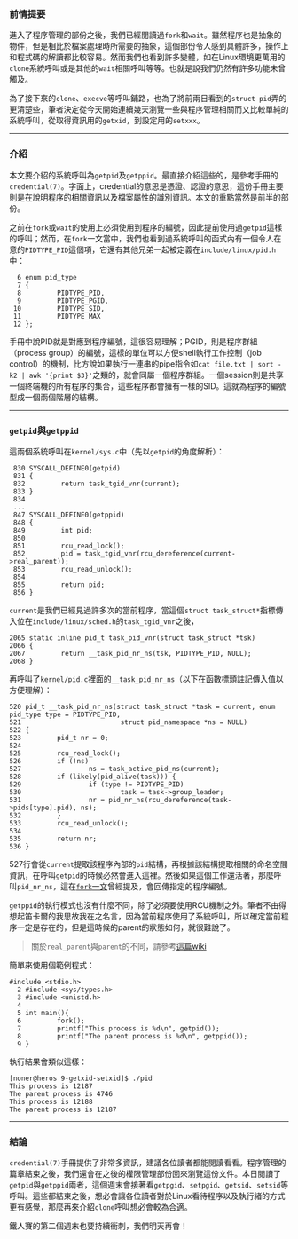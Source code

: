 ### 前情提要

進入了程序管理的部份之後，我們已經閱讀過`fork`和`wait`。雖然程序也是抽象的物件，但是相比於檔案處理時所需要的抽象，這個部份令人感到具體許多，操作上和程式碼的解讀都比較容易。然而我們也看到許多變體，如在Linux環境更萬用的`clone`系統呼叫或是其他的`wait`相關呼叫等等。也就是說我們仍然有許多功能未曾觸及。

為了接下來的`clone`、`execve`等呼叫鋪路，也為了將前兩日看到的`struct pid`弄的更清楚些，筆者決定從今天開始連續幾天瀏覽一些與程序管理相關而又比較單純的系統呼叫，從取得資訊用的`getxid`，到設定用的`setxxx`。

---
### 介紹

本文要介紹的系統呼叫為`getpid`及`getppid`。最直接介紹這些的，是參考手冊的`credential(7)`。字面上，credential的意思是憑證、認證的意思，這份手冊主要則是在說明程序的相關資訊以及檔案屬性的識別資訊。本文的重點當然是前半的部份。

之前在`fork`或`wait`的使用上必須使用到程序的編號，因此提前使用過`getpid`這樣的呼叫；然而，在`fork`一文當中，我們也看到過系統呼叫的函式內有一個令人在意的`PIDTYPE_PID`這個項，它還有其他兄弟一起被定義在`include/linux/pid.h`中：
```
  6 enum pid_type                          
  7 {        
  8         PIDTYPE_PID,                                                                                                                     
  9         PIDTYPE_PGID,
 10         PIDTYPE_SID,                   
 11         PIDTYPE_MAX
 12 };                       
```
手冊中說PID就是對應到程序編號，這很容易理解；PGID，則是程序群組（process group）的編號，這樣的單位可以方便shell執行工作控制（job control）的機制，比方說如果執行一連串的pipe指令如`cat file.txt | sort -k2 | awk '{print $3}'`之類的，就會同屬一個程序群組。一個session則是共享一個終端機的所有程序的集合，這些程序都會擁有一樣的SID。這就為程序的編號型成一個兩個階層的結構。

---
### `getpid`與`getppid`
這兩個系統呼叫在`kernel/sys.c`中（先以`getpid`的角度解析）：
```
 830 SYSCALL_DEFINE0(getpid)
 831 {                
 832         return task_tgid_vnr(current);
 833 }                
 834                  
 ...
 847 SYSCALL_DEFINE0(getppid)                                                                                                                 
 848 {                
 849         int pid; 
 850                  
 851         rcu_read_lock();
 852         pid = task_tgid_vnr(rcu_dereference(current->real_parent));
 853         rcu_read_unlock();
 854                  
 855         return pid;
 856 }                
```
`current`是我們已經見過許多次的當前程序，當這個`struct task_struct*`指標傳入位在`include/linux/sched.h`的`task_tgid_vnr`之後，
```
2065 static inline pid_t task_pid_vnr(struct task_struct *tsk)
2066 {               
2067         return __task_pid_nr_ns(tsk, PIDTYPE_PID, NULL);                                                                                 
2068 }               
```
再呼叫了`kernel/pid.c`裡面的`__task_pid_nr_ns`（以下在函數標頭註記傳入值以方便理解）：
```
520 pid_t __task_pid_nr_ns(struct task_struct *task = current, enum pid_type type = PIDTYPE_PID,                                           
521                         struct pid_namespace *ns = NULL)
522 {               
523         pid_t nr = 0;
524                 
525         rcu_read_lock();
526         if (!ns)
527                 ns = task_active_pid_ns(current);
528         if (likely(pid_alive(task))) {
529                 if (type != PIDTYPE_PID) 
530                         task = task->group_leader;
531                 nr = pid_nr_ns(rcu_dereference(task->pids[type].pid), ns);
532         }       
533         rcu_read_unlock();
534                 
535         return nr;
536 }
```
527行會從`current`提取該程序內部的`pid`結構，再根據該結構提取相關的命名空間資訊，在呼叫`getpid`的時候必然會進入這裡。然後如果這個工作還活著，那麼呼叫`pid_nr_ns`，這在[`fork`一文](http://ithelp.ithome.com.tw/articles/10185342)曾經提及，會回傳指定的程序編號。

`getppid`的執行模式也沒有什麼不同，除了必須要使用RCU機制之外。筆者不由得想起笛卡爾的我思故我在之名言，因為當前程序使用了系統呼叫，所以確定當前程序一定是存在的，但是這時候的parent的狀態如何，就很難說了。

> 關於`real_parent`與`parent`的不同，請參考[這篇wiki](https://en.wikipedia.org/wiki/Parent_process#Linux)

簡單來使用個範例程式：
```
#include <stdio.h>
  2 #include <sys/types.h>
  3 #include <unistd.h>
  4          
  5 int main(){
  6         fork();                                                                                                                           
  7         printf("This process is %d\n", getpid());
  8         printf("The parent process is %d\n", getppid());
  9 }        
```
執行結果會類似這樣：
```
[noner@heros 9-getxid-setxid]$ ./pid
This process is 12187
The parent process is 4746
This process is 12188
The parent process is 12187
```

---
### 結論

`credential(7)`手冊提供了非常多資訊，建議各位讀者都能閱讀看看。程序管理的篇章結束之後，我們還會在之後的權限管理部份回來瀏覽這份文件。本日閱讀了`getpid`與`getppid`兩者，這個週末會接著看`getpgid`、`setpgid`、`getsid`、`setsid`等呼叫。這些都結束之後，想必會讓各位讀者對於Linux看待程序以及執行緒的方式更有感覺，那麼再來介紹`clone`呼叫想必會較為合適。

鐵人賽的第二個週末也要持續衝刺，我們明天再會！
